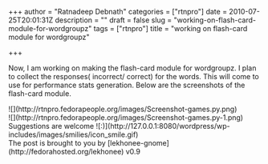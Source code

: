 +++
author = "Ratnadeep Debnath"
categories = ["rtnpro"]
date = 2010-07-25T20:01:31Z
description = ""
draft = false
slug = "working-on-flash-card-module-for-wordgroupz"
tags = ["rtnpro"]
title = "working on flash-card module for wordgroupz"

+++


Now, I am working on making the flash-card module for wordgroupz. I plan to collect the responses( incorrect/ correct) for the words. This will come to use for performance stats generation. Below are the screenshots of the flash-card module.

<div></div><div>![](http://rtnpro.fedorapeople.org/images/Screenshot-games.py.png)</div><div></div><div></div><div>![](http://rtnpro.fedorapeople.org/images/Screenshot-games.py-1.png)</div><div></div><div>Suggestions are welcome ![:)](http://127.0.0.1:8080/wordpress/wp-includes/images/smilies/icon_smile.gif)</div>The post is brought to you by [lekhonee-gnome](http://fedorahosted.org/lekhonee) v0.9


